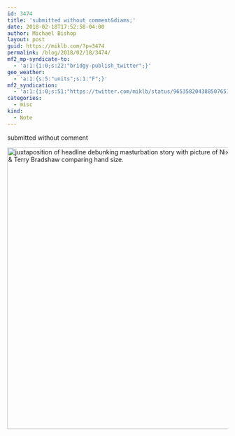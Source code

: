 ```yaml
---
id: 3474
title: 'submitted without comment&diams;'
date: 2018-02-18T17:52:58-04:00
author: Michael Bishop
layout: post
guid: https://miklb.com/?p=3474
permalink: /blog/2018/02/18/3474/
mf2_mp-syndicate-to:
  - 'a:1:{i:0;s:22:"bridgy-publish_twitter";}'
geo_weather:
  - 'a:1:{s:5:"units";s:1:"F";}'
mf2_syndication:
  - 'a:1:{i:0;s:51:"https://twitter.com/miklb/status/965358204388507651";}'
categories:
  - misc
kind:
  - Note
---
```

submitted without comment

<img src="https://miklb.com/content/uploads/2018/02/wsi-imageoptim-Main_Window_2018-02-18_17-48-43.png" alt="juxtaposition of headline debunking masturbation story with picture of Nixon &amp; Terry Bradshaw comparing hand size." width="531" height="645" class="u-photo alignnone size-full wp-image-3475" />